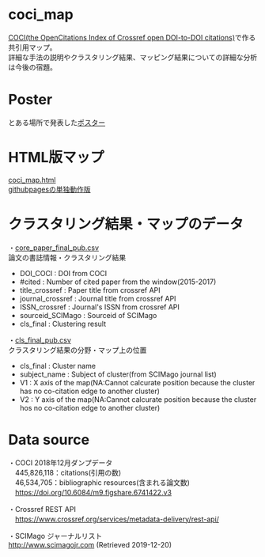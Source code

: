 # coci_map
[COCI(the OpenCitations Index of Crossref open DOI-to-DOI citations)](https://opencitations.net/index/coci)で作る共引用マップ。  
詳細な手法の説明やクラスタリング結果、マッピング結果についての詳細な分析は今後の宿題。

# Poster
とある場所で発表した[ポスター](https://github.com/k2taro/coci_map/blob/master/coci_public.pdf)

# HTML版マップ
[coci_map.html](https://github.com/k2taro/coci_map/blob/master/coci_map.html)  
[githubpagesの単独動作版](https://k2taro.github.io/coci_map.html)


# クラスタリング結果・マップのデータ
・[core_paper_final_pub.csv](https://github.com/k2taro/coci_map/blob/master/core_paper_final_pub.csv)  
論文の書誌情報・クラスタリング結果  
- DOI_COCI : DOI from COCI  
- #cited : Number of cited paper from the window(2015-2017)  
- title_crossref : Paper title from crossref API  
- journal_crossref : Journal title from crossref API  
- ISSN_crossref : Journal's ISSN from crossref API  
- sourceid_SCIMago : Sourceid of SCIMago  
- cls_final : Clustering result  
  

・[cls_final_pub.csv](https://github.com/k2taro/coci_map/blob/master/cls_final_pub.csv)  
クラスタリング結果の分野・マップ上の位置  
- cls_final : Cluster name  
- subject_name : Subject of cluster(from SCIMago journal list)  
- V1 : X axis of the map(NA:Cannot calcurate position because the cluster has no co-citation edge to another cluster)  
- V2 : Y axis of the map(NA:Cannot calcurate position because the cluster hos no co-citation edge to another cluster)  



# Data source  
・COCI 2018年12月ダンプデータ  
　445,826,118：citations(引用の数)  
　46,534,705：bibliographic resources(含まれる論文数)  
　https://doi.org/10.6084/m9.figshare.6741422.v3

・Crossref REST API  
　https://www.crossref.org/services/metadata-delivery/rest-api/

・SCIMago ジャーナルリスト  
  http://www.scimagojr.com (Retrieved 2019-12-20)
